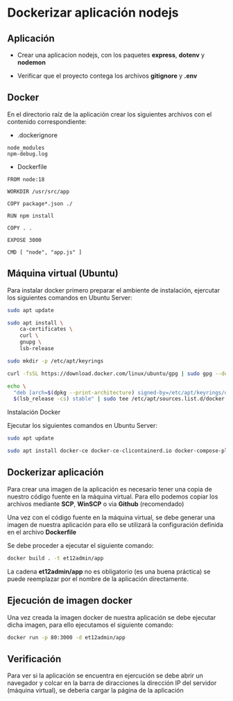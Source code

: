 # Dockerizar aplicación nodejs

## Aplicación

- Crear una aplicacion nodejs, con los paquetes **express**, **dotenv** y **nodemon**

- Verificar que el proyecto contega los archivos **gitignore** y **.env**

## Docker

En el directorio raíz de la aplicación crear los siguientes archivos con el contenido correspondiente:

- .dockerignore
```
node_modules
npm-debug.log
```

- Dockerfile
```
FROM node:18

WORKDIR /usr/src/app

COPY package*.json ./

RUN npm install

COPY . .

EXPOSE 3000

CMD [ "node", "app.js" ]
```

## Máquina virtual (Ubuntu)

Para instalar docker primero preparar el ambiente de instalación, ejercutar los siguientes comandos en Ubuntu Server:

```sh
sudo apt update
```
```sh
sudo apt install \
    ca-certificates \
    curl \
    gnupg \
    lsb-release
```
```sh
sudo mkdir -p /etc/apt/keyrings
```
```sh
curl -fsSL https://download.docker.com/linux/ubuntu/gpg | sudo gpg --dearmor -o /etc/apt/keyrings/docker.gpg
```
```sh
echo \
  "deb [arch=$(dpkg --print-architecture) signed-by=/etc/apt/keyrings/docker.gpg] https://download.docker.com/linux/ubuntu \
  $(lsb_release -cs) stable" | sudo tee /etc/apt/sources.list.d/docker.list > /dev/null
```

Instalación Docker

Ejecutar los siguientes comandos en Ubuntu Server:

```sh
sudo apt update
```
```sh
sudo apt install docker-ce docker-ce-clicontainerd.io docker-compose-plugin
```

## Dockerizar aplicación

Para crear una imagen de la aplicación es necesario tener una copia de nuestro código fuente en la máquina virtual. Para ello podemos copiar los archivos mediante **SCP**, **WinSCP** o via **Github** (recomendado)

Una vez con el código fuente en la máquina virtual, se debe generar una imagen de nuestra aplicación para ello se utilizará la configuración definida en el archivo **Dockerfile**

Se debe proceder a ejecutar el siguiente comando:

```sh
docker build . -t et12admin/app
```

La cadena **et12admin/app** no es obligatorio (es una buena práctica) se puede reemplazar por el nombre de la aplicación directamente.

## Ejecución de imagen docker

Una vez creada la imagen docker de nuestra aplicación se debe ejecutar dicha imagen, para ello ejecutamos el siguiente comando:

```sh
docker run -p 80:3000 -d et12admin/app
```

## Verificación 

Para ver si la aplicación se encuentra en ejercución se debe abrir un navegador y colcar en la barra de diracciones la dirección IP del servidor (máquina virtual), se deberia cargar la página de la aplicación